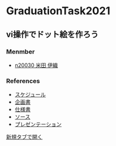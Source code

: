 # GraduationTask2021

## vi操作でドット絵を作ろう

### Menmber

- [n20030 米田 伊織](https://github.com/yuumi3/react_book)

### References


- [スケジュール](https://app.asana.com/0/1201212200718102/timeline)
- [企画書](https://docs.google.com/document/d/130nviSBEmjRZxts_7QS3POSZJlQs0T3pqVYPoepb9Ws/edit)
- [仕様書](./Specification.md)
- [ソース]()
- [プレゼンテーション]()

<a href="ここにリンク先のURLを入れる" target="_blank" rel="noopener noreferrer">新規タブで開く</a>

